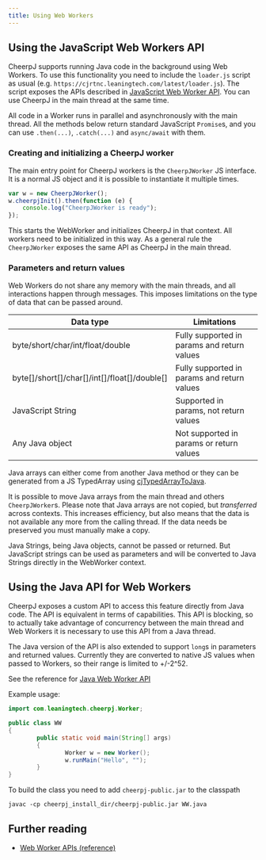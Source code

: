 ```yaml
---
title: Using Web Workers
---
```


## Using the JavaScript Web Workers API

CheerpJ supports running Java code in the background using Web Workers. To use this functionality you need to include the `loader.js` script as usual (e.g. `https://cjrtnc.leaningtech.com/latest/loader.js`). The script exposes the APIs described in [JavaScript Web Worker API](/cheerpj2/reference/WebWorker-API#javascript-web-worker-api). You can use CheerpJ in the main thread at the same time.

All code in a Worker runs in parallel and asynchronously with the main thread. All the methods below return standard JavaScript `Promise`s, and you can use `.then(...)`, `.catch(...)` and `async/await` with them.

### Creating and initializing a CheerpJ worker

The main entry point for CheerpJ workers is the `CheerpJWorker` JS interface. It is a normal JS object and it is possible to instantiate it multiple times.

```js
var w = new CheerpJWorker();
w.cheerpjInit().then(function (e) {
	console.log("CheerpJWorker is ready");
});
```

This starts the WebWorker and initializes CheerpJ in that context. All workers need to be initialized in this way. As a general rule the `CheerpJWorker` exposes the same API as CheerpJ in the main thread.

### Parameters and return values

Web Workers do not share any memory with the main threads, and all interactions happen through messages. This imposes limitations on the type of data that can be passed around.

| Data type                                    | Limitations                                 |
| -------------------------------------------- | ------------------------------------------- |
| byte/short/char/int/float/double             | Fully supported in params and return values |
| byte[]/short[]/char[]/int[]/float[]/double[] | Fully supported in params and return values |
| JavaScript String                            | Supported in params, not return values      |
| Any Java object                              | Not supported in params or return values    |

Java arrays can either come from another Java method or they can be generated from a JS TypedArray using [cjTypedArrayToJava](/cheerpj2/reference/Runtime-API#cjtypedarraytojava).

It is possible to move Java arrays from the main thread and others `CheerpJWorker`s. Please note that Java arrays are not copied, but _transferred_ across contexts. This increases efficiency, but also means that the data is not available any more from the calling thread. If the data needs be preserved you must manually make a copy.

Java Strings, being Java objects, cannot be passed or returned. But JavaScript strings can be used as parameters and will be converted to Java Strings directly in the WebWorker context.

## Using the Java API for Web Workers

CheerpJ exposes a custom API to access this feature directly from Java code. The API is equivalent in terms of capabilities. This API is blocking, so to actually take advantage of concurrency between the main thread and Web Workers it is necessary to use this API from a Java thread.

The Java version of the API is also extended to support `long`s in parameters and returned values. Currently they are converted to native JS values when passed to Workers, so their range is limited to +/-2^52.

See the reference for [Java Web Worker API](/cheerpj2/reference/WebWorker-API#java-web-worker-api)

Example usage:

```java title="WW.java"
import com.leaningtech.cheerpj.Worker;

public class WW
{
        public static void main(String[] args)
        {
                Worker w = new Worker();
                w.runMain("Hello", "");
        }
}
```

To build the class you need to add `cheerpj-public.jar` to the classpath

```shell
javac -cp cheerpj_install_dir/cheerpj-public.jar WW.java
```

## Further reading

- [Web Worker APIs (reference)](/cheerpj2/reference/WebWorker-API)
